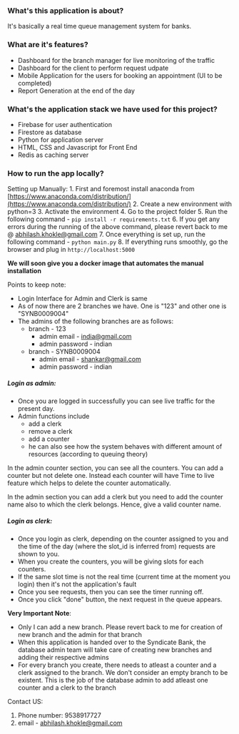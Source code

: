 ### What's this application is about?
It's basically a real time queue management system for banks. 

### What are it's features?
- Dashboard for the branch manager for live monitoring of the traffic
- Dashboard for the client to perform request udpate
- Mobile Application for the users for booking an appointment (UI to be completed)
- Report Generation at the end of the day

### What's the application stack we have used for this project?
- Firebase for user authentication
- Firestore as database
- Python for application server
- HTML, CSS and Javascript for Front End
- Redis as caching server

### How to run the app locally?

Setting up Manually:
	1. First and foremost install anaconda from [https://www.anaconda.com/distribution/](https://www.anaconda.com/distribution/)
	2. Create a new environment with python=3
	3. Activate the environment
	4. Go to the project folder
	5. Run the following command  - `pip install -r requirements.txt`
	6. If you get any errors during the running of the above command, please revert back to me @ abhilash.khokle@gmail.com
	7. Once everything is set up, run the following command - `python main.py`
	8. If everything runs smoothly, go the browser and plug in `http://localhost:5000`
	

**We will soon give you a docker image that  automates the manual installation**

Points to keep note:	
- Login Interface for Admin and Clerk is same
- As of now there are 2 branches we have. One is "123" and other one is "SYNB0009004"
- The admins of the following branches are as follows:
	- branch - 123
		- admin email - india@gmail.com
		- admin password - indian
	- branch - SYNB0009004
		- admin email - shankar@gmail.com
		- admin password - indian


##### Login as admin:
- Once you are logged in successfully you can see live traffic for the present day. 
- Admin functions include 
	- add a clerk
	- remove a clerk
	- add a counter
	- he can also see how the system behaves with different amount of resources (according to queuing theory)

In the admin counter section, you can see all the counters. You can add a counter but not delete one. Instead each counter will have Time to live feature which helps to delete the counter automatically. 

In the admin section you can add a clerk but you need to add the counter name also to which the clerk belongs. Hence, give a valid counter name.

##### Login as clerk:
- Once you login as clerk, depending on the counter assigned to you and the time of the day (where the slot_id is inferred from) requests are shown to you.
- When you create the counters, you will be giving slots for each counters.
- If the same slot time is not the real time (current time at the moment you login) then it's not the application's fault
- Once you see requests, then you can see the timer running off.
- Once you click "done" button, the next request in the queue appears.

**Very Important Note**:
- Only I can add a new branch. Please revert back to me for creation of new branch and the admin for that branch
- When this application is handed over to the Syndicate Bank, the database admin team will take care of creating new branches and adding their respective admins
- For every branch you create, there needs to atleast a counter and a clerk assigned to the branch. We don't consider an empty branch to be existent. This is the job of the database admin to add atleast one counter and a clerk to the branch 


Contact US:
1. Phone number: 9538917727
2. email - abhilash.khokle@gmail.com